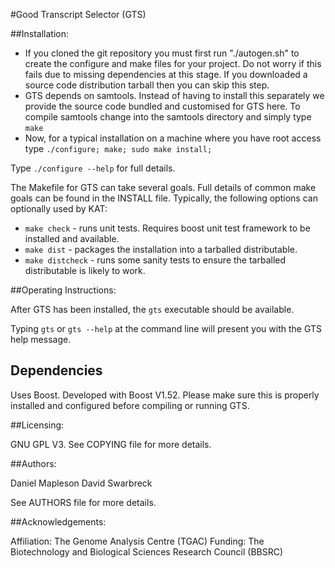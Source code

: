 
#Good Transcript Selector (GTS)



##Installation:

  - If you cloned the git repository you must first run "./autogen.sh" to create the configure and make files for your project.  Do not worry if this fails due to missing dependencies at this stage.  If you downloaded a source code distribution tarball then you can skip this step.
  - GTS depends on samtools.  Instead of having to install this separately we provide the source code bundled and customised for GTS here.  To compile samtools change into the samtools directory and simply type ```make```
  - Now, for a typical installation on a machine where you have root access type ```./configure; make; sudo make install;```

Type ```./configure --help``` for full details.

The Makefile for GTS can take several goals.  Full details of common make goals can be found in the INSTALL file.  Typically, the following options can optionally used by KAT:

  - ```make check``` - runs unit tests.  Requires boost unit test framework to be installed and available.
  - ```make dist``` - packages the installation into a tarballed distributable.
  - ```make distcheck``` - runs some sanity tests to ensure the tarballed distributable is likely to work.


##Operating Instructions:

After GTS has been installed, the `gts` executable should be available.

Typing `gts` or `gts --help` at the command line will present you with the GTS help message.

## Dependencies

Uses Boost.  Developed with Boost V1.52.  Please make sure this is properly installed
and configured before compiling or running GTS.


##Licensing:

GNU GPL V3.  See COPYING file for more details.


##Authors:

Daniel Mapleson
David Swarbreck

See AUTHORS file for more details.


##Acknowledgements:

Affiliation: The Genome Analysis Centre (TGAC)
Funding: The Biotechnology and Biological Sciences Research Council (BBSRC)
